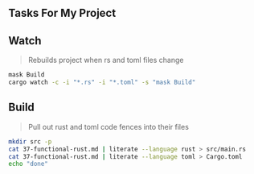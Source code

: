 ## Tasks For My Project

<!-- A heading defines the command's name -->

## Watch

> Rebuilds project when rs and toml files change

```sh
mask Build
cargo watch -c -i "*.rs" -i "*.toml" -s "mask Build"
```

## Build

> Pull out rust and toml code fences into their files

```sh
mkdir src -p
cat 37-functional-rust.md | literate --language rust > src/main.rs
cat 37-functional-rust.md | literate --language toml > Cargo.toml
echo "done"
```
